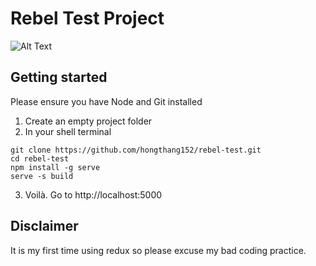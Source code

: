 # Rebel Test Project
![Alt Text](https://media.giphy.com/media/26ybwvTX4DTkwst6U/giphy.gif)


## Getting started
Please ensure you have Node and Git installed
1) Create an empty project folder
2) In your shell terminal
```
git clone https://github.com/hongthang152/rebel-test.git
cd rebel-test
npm install -g serve
serve -s build
```
3) Voilà. Go to http://localhost:5000

## Disclaimer
It is my first time using redux so please excuse my bad coding practice.
